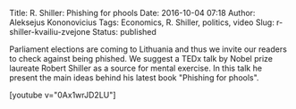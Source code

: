 Title: R. Shiller: Phishing for phools
Date: 2016-10-04 07:18
Author: Aleksejus Kononovicius
Tags: Economics, R. Shiller, politics, video
Slug: r-shiller-kvailiu-zvejone
Status: published

Parliament elections
are coming to Lithuania and thus we invite our readers to check against
being phished. We suggest a TEDx talk by Nobel prize laureate Robert
Shiller as a source for mental exercise. In this talk he present the
main ideas behind his latest book "Phishing for phools".

[youtube v="0Ax1wrJD2LU"]
